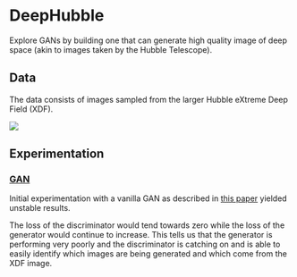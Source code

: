 # DeepHubble

Explore GANs by building one that can generate high quality image of deep space (akin to images taken by the Hubble Telescope).

## Data

The data consists of images sampled from the larger Hubble eXtreme Deep Field (XDF).

![](https://cdn.spacetelescope.org/archives/images/screen/heic1214a.jpg)

## Experimentation

### [GAN](https://github.com/antoniojkim/DeepHubble/tree/master/model/DCGAN.ipynb)

Initial experimentation with a vanilla GAN as described in [this paper](https://arxiv.org/pdf/1406.2661.pdf) yielded unstable results.

The loss of the discriminator would tend towards zero while the loss of the generator would continue to increase. This tells us that the generator is performing very poorly and the discriminator is catching on and is able to easily identify which images are being generated and which come from the XDF image.

